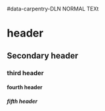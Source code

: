 #data-carpentry-DLN
NORMAL TEXt



# header

## Secondary header
### third header
#### fourth header
##### fifth header
